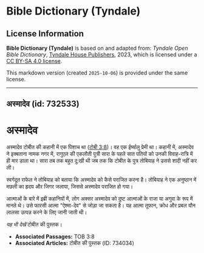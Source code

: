 # Bible Dictionary (Tyndale)

## License Information

**Bible Dictionary (Tyndale)** is based on and adapted from: _Tyndale Open Bible Dictionary_, [Tyndale House Publishers](https://tyndaleopenresources.com/), 2023, which is licensed under a [CC BY-SA 4.0 license](https://creativecommons.org/licenses/by-sa/4.0/legalcode.en).

This markdown version (created `2025-10-06`) is provided under the same license.



--------------------------------

## अस्मादेव (id: 732533)

अस्मादेव
========

अस्मादेव टोबीत की कहानी में एक पिशाच था ([टोबी 3:8](https://ref.ly/Tob3:8))। वह एक ईर्ष्यालु प्रेमी था। कहानी में, अस्मादेव ने इक्बताना नामक नगर में, रागुएल की एकलौती पुत्री सारा के पहले सात पतियों को उनकी विवाह\-रात्रि में ही मार डाला था। सारा तब तक बहुत दु:खी थी जब तक कि टोबीत के पुत्र तोबियाह ने उससे शादी नहीं कर ली।

स्वर्गदूत राफेल ने तोबियाह को बताया कि अस्मादेव को कैसे पराजित करना है। तोबियाह ने एक अनुष्ठान में मछली का हृदय और जिगर जलाया, जिससे अस्मादेव पराजित हो गया।

आत्माओं के बारे में इब्री कहानियों में, लोग अक्सर अस्मादेव को दुष्ट आत्माओं के राजा या अगुवा के रूप में मानते थे। उसे फारसी आत्मा "ऐश्मा\-देव" से जोड़ा जा सकता है। यह आत्मा तूफान, क्रोध और प्रबल यौन लालसा उत्पन्न करने के लिए जानी जाती थी।

*यह भी देखें* टोबीत की पुस्तक।

* **Associated Passages:** TOB 3:8
* **Associated Articles:** टोबीत की पुस्तक (ID: 734034)


